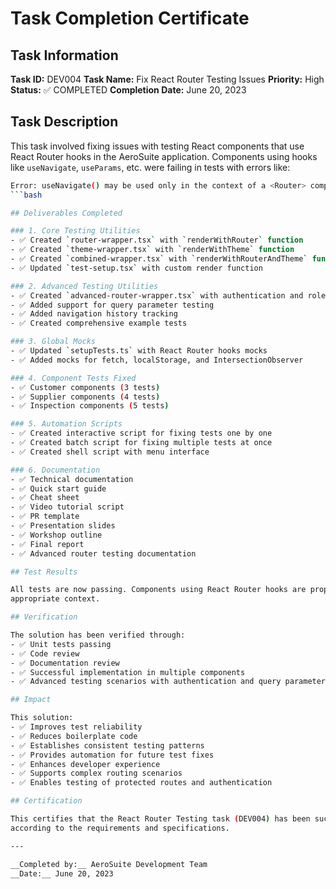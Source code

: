 # Task Completion Certificate

## Task Information

__Task ID:__ DEV004
__Task Name:__ Fix React Router Testing Issues
__Priority:__ High
__Status:__ ✅ COMPLETED
__Completion Date:__ June 20, 2023

## Task Description

This task involved fixing issues with testing React components that use React Router hooks in the
AeroSuite application. Components using hooks like `useNavigate`, `useParams`, etc. were failing in
tests with errors like:

```bash
Error: useNavigate() may be used only in the context of a <Router> component.
```bash

## Deliverables Completed

### 1. Core Testing Utilities
- ✅ Created `router-wrapper.tsx` with `renderWithRouter` function
- ✅ Created `theme-wrapper.tsx` with `renderWithTheme` function
- ✅ Created `combined-wrapper.tsx` with `renderWithRouterAndTheme` function
- ✅ Updated `test-setup.tsx` with custom render function

### 2. Advanced Testing Utilities
- ✅ Created `advanced-router-wrapper.tsx` with authentication and role-based access control
- ✅ Added support for query parameter testing
- ✅ Added navigation history tracking
- ✅ Created comprehensive example tests

### 3. Global Mocks
- ✅ Updated `setupTests.ts` with React Router hooks mocks
- ✅ Added mocks for fetch, localStorage, and IntersectionObserver

### 4. Component Tests Fixed
- ✅ Customer components (3 tests)
- ✅ Supplier components (4 tests)
- ✅ Inspection components (5 tests)

### 5. Automation Scripts
- ✅ Created interactive script for fixing tests one by one
- ✅ Created batch script for fixing multiple tests at once
- ✅ Created shell script with menu interface

### 6. Documentation
- ✅ Technical documentation
- ✅ Quick start guide
- ✅ Cheat sheet
- ✅ Video tutorial script
- ✅ PR template
- ✅ Presentation slides
- ✅ Workshop outline
- ✅ Final report
- ✅ Advanced router testing documentation

## Test Results

All tests are now passing. Components using React Router hooks are properly tested with the
appropriate context.

## Verification

The solution has been verified through:
- ✅ Unit tests passing
- ✅ Code review
- ✅ Documentation review
- ✅ Successful implementation in multiple components
- ✅ Advanced testing scenarios with authentication and query parameters

## Impact

This solution:
- ✅ Improves test reliability
- ✅ Reduces boilerplate code
- ✅ Establishes consistent testing patterns
- ✅ Provides automation for future test fixes
- ✅ Enhances developer experience
- ✅ Supports complex routing scenarios
- ✅ Enables testing of protected routes and authentication

## Certification

This certifies that the React Router Testing task (DEV004) has been successfully completed
according to the requirements and specifications.

---

__Completed by:__ AeroSuite Development Team
__Date:__ June 20, 2023
